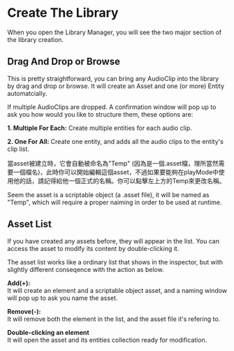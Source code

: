 # Create The Library

When you open the Library Manager,  you will see the two major section of the library creation.

## Drag And Drop or Browse

This is pretty straightforward, you can bring any AudioClip into the library by drag and drop or browse. It will create an Asset and one (or more) Entity automatcially.&#x20;

If multiple AudioClips are dropped. A confirmation window will pop up to ask you how would you like to structure them, these options are:

**1.  Multiple For Each:** Create multiple entities for each audio clip.

**2. One For All:** Create one entity, and adds all the audio clips to the entity's clip list.

當asset被建立時，它會自動被命名為"Temp" (因為是一個.asset檔，理所當然需要一個檔名)，此時你可以開始編輯這個asset，不過如果要能夠在playMode中使用他的話，請記得給他一個正式的名稱。你可以點擊左上方的Temp來更改名稱。



Seem the asset is a scriptable object (a .asset file), it will be named as "Temp", which will require a proper naiming in order to be used at runtime.&#x20;

## Asset List

If you have created any assets before, they will appear in the list. You can access the asset to modify its content by double-clicking it.&#x20;

The asset list works like a ordinary list that shows in the inspector, but with slightly different conseqence with the action as below.

**Add(+):**\
It will create an element and a scriptable object asset, and a naming window will pop up to ask you name the asset.

**Remove(-):**\
It will remove both the element in the list, and the asset file it's refering to.

**Double-clicking an element**\
It will open the asset and its entities collection ready for modification.

